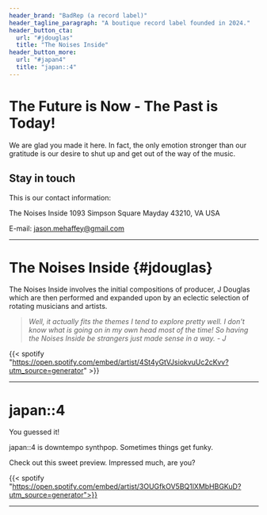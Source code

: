 ```yaml
---
header_brand: "BadRep (a record label)"
header_tagline_paragraph: "A boutique record label founded in 2024."
header_button_cta:
  url: "#jdouglas"
  title: "The Noises Inside"
header_button_more:
  url: "#japan4"
  title: "japan::4"
---
```


# The Future is Now - The Past is Today!

We are glad you made it here. In fact, the only emotion stronger than our gratitude is our desire to shut up and get out of the way of the music.

## Stay in touch

This is our contact information:

The Noises Inside
1093 Simpson Square
Mayday 43210, VA
USA

E-mail: jason.mehaffey@gmail.com

---

# The Noises Inside {#jdouglas}

The Noises Inside involves the initial compositions of producer, J Douglas which are then performed and expanded upon by an eclectic selection of rotating musicians and artists. 

> _Well, it actually fits the themes I tend to explore pretty well. I don't know what is going on in my own head most of the time! So having the Noises Inside be strangers just made sense in a way. - *J*_

{{< spotify "https://open.spotify.com/embed/artist/4St4yGtVJsiokvuUc2cKvv?utm_source=generator" >}}

---

# japan::4 

You guessed it! 

japan::4 is downtempo synthpop. Sometimes things get funky.

Check out this sweet preview. Impressed much, are you?

{{< spotify "https://open.spotify.com/embed/artist/3OUGfkOV5BQ1lXMbHBGKuD?utm_source=generator">}}

---
